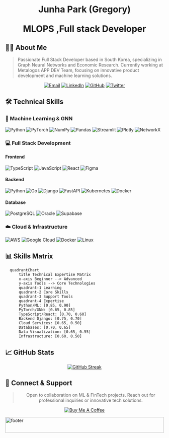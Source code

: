 
<h1 align="center">
  <br>
  Junha Park (Gregory)
  <br>
  <div align="center">
    <p>
    MLOPS ,Full stack Developer
    </p>
  </div>
</h1>

## 🧑‍💻 About Me

> Passionate Full Stack Developer based in South Korea, specializing in Graph Neural Networks and Economic Research. Currently working at Metalogos APP DEV Team, focusing on innovative product development and machine learning solutions.

<div align="center">
  
[![Email](https://img.shields.io/badge/Email-voidmain443%40gmail.com-blue?style=flat-square&logo=gmail)](mailto:voidmain443@gmail.com)
[![LinkedIn](https://img.shields.io/badge/LinkedIn-Junha_Park-blue?style=flat-square&logo=linkedin)](https://www.linkedin.com/in/junha-park-592630193/)
[![GitHub](https://img.shields.io/badge/GitHub-voidmain443-black?style=flat-square&logo=github)](https://www.github.com/voidmain443)
[![Twitter](https://img.shields.io/badge/Twitter-@voidmain443-blue?style=flat-square&logo=twitter)](https://www.x.com/@voidmain443)

</div>

<!--
## 🚀 Featured Projects

🚀 Featured Projects

<table>
<tr>
  <th>Project Name</th>
  <th>Technologies</th>
  <th>Links</th>
</tr>
<tr>
  <td>
    <h3>Financial Market Analysis</h3>
    <p>Advanced market pattern recognition system using GNN architecture for real-time financial data analysis</p>
  </td>
  <td>
    <img src="https://img.shields.io/badge/Python-3776AB?style=flat-square&logo=python&logoColor=white"/>
    <img src="https://img.shields.io/badge/PyTorch-EE4C2C?style=flat-square&logo=pytorch&logoColor=white"/>
    <img src="https://img.shields.io/badge/FastAPI-009688?style=flat-square&logo=fastapi&logoColor=white"/>
    <img src="https://img.shields.io/badge/PostgreSQL-316192?style=flat-square&logo=postgresql&logoColor=white"/>
    <img src="https://img.shields.io/badge/GNN-00ADD8?style=flat-square"/>
  </td>
  <td>
    <a href="https://your-notion-link-1.com">
      <img src="https://img.shields.io/badge/Project_Details-Notion-black?style=for-the-badge&logo=notion" alt="Notion"/>
    </a>
    <a href="https://github.com/your-repo-1">
      <img src="https://img.shields.io/badge/View_Code-Github-black?style=for-the-badge&logo=github" alt="GitHub"/>
    </a>
  </td>
</tr>
<tr>
  <td>
    <h3>Mobile Trading Application</h3>
    <p>Cross-platform trading solution with real-time market data integration and secure transaction processing</p>
  </td>
  <td>
    <img src="https://img.shields.io/badge/Flutter-02569B?style=flat-square&logo=flutter&logoColor=white"/>
    <img src="https://img.shields.io/badge/Dart-0175C2?style=flat-square&logo=dart&logoColor=white"/>
    <img src="https://img.shields.io/badge/AWS-232F3E?style=flat-square&logo=amazon-aws&logoColor=white"/>
    <img src="https://img.shields.io/badge/Supabase-3ECF8E?style=flat-square&logo=supabase&logoColor=white"/>
  </td>
  <td>
    <a href="https://your-notion-link-2.com">
      <img src="https://img.shields.io/badge/Project_Details-Notion-black?style=for-the-badge&logo=notion" alt="Notion"/>
    </a>
    <a href="https://github.com/your-repo-2">
      <img src="https://img.shields.io/badge/View_Code-Github-black?style=for-the-badge&logo=github" alt="GitHub"/>
    </a>
  </td>
</tr>
<tr>
  <td>
    <h3>Economic Research Platform</h3>
    <p>Collaborative research environment with integrated machine learning capabilities for economic analysis</p>
  </td>
  <td>
    <img src="https://img.shields.io/badge/TypeScript-3178C6?style=flat-square&logo=typescript&logoColor=white"/>
    <img src="https://img.shields.io/badge/React-61DAFB?style=flat-square&logo=react&logoColor=black"/>
    <img src="https://img.shields.io/badge/TensorFlow-FF6F00?style=flat-square&logo=tensorflow&logoColor=white"/>
    <img src="https://img.shields.io/badge/Docker-2496ED?style=flat-square&logo=docker&logoColor=white"/>
  </td>
  <td>
    <a href="https://your-notion-link-3.com">
      <img src="https://img.shields.io/badge/Project_Details-Notion-black?style=for-the-badge&logo=notion" alt="Notion"/>
    </a>
    <a href="https://github.com/your-repo-3">
      <img src="https://img.shields.io/badge/View_Code-Github-black?style=for-the-badge&logo=github" alt="GitHub"/>
    </a>
  </td>
</tr>
</table>
-->

## 🛠️ Technical Skills

### 🧠 Machine Learning & GNN
![Python](https://img.shields.io/badge/Python-Advanced-3776AB?style=flat-square&logo=python)
![PyTorch](https://img.shields.io/badge/PyTorch-Intermediate-EE4C2C?style=flat-square&logo=pytorch)
![NumPy](https://img.shields.io/badge/NumPy-Intermediate-013243?style=flat-square&logo=numpy)
![Pandas](https://img.shields.io/badge/Pandas-Intermediate-150458?style=flat-square&logo=pandas)
![Streamlit](https://img.shields.io/badge/Streamlit-Intermediate-FF4B4B?style=flat-square&logo=streamlit)
![Plotly](https://img.shields.io/badge/Plotly-Intermediate-3F4F75?style=flat-square&logo=plotly)
![NetworkX](https://img.shields.io/badge/NetworkX-Intermediate-013243?style=flat-square)

### 💻 Full Stack Development
#### Frontend
![TypeScript](https://img.shields.io/badge/TypeScript-Intermediate-3178C6?style=flat-square&logo=typescript)
![JavaScript](https://img.shields.io/badge/JavaScript-Intermediate-F7DF1E?style=flat-square&logo=javascript)
![React](https://img.shields.io/badge/React-Intermediate-61DAFB?style=flat-square&logo=react)
![Figma](https://img.shields.io/badge/Figma-Beginner-F24E1E?style=flat-square&logo=figma)

#### Backend
![Python](https://img.shields.io/badge/Python-Advanced-3776AB?style=flat-square&logo=python)
![Go](https://img.shields.io/badge/Go-Intermediate-00ADD8?style=flat-square&logo=go)
![Django](https://img.shields.io/badge/Django-Intermediate-092E20?style=flat-square&logo=django)
![FastAPI](https://img.shields.io/badge/FastAPI-Intermediate-009688?style=flat-square&logo=fastapi)
![Kubernetes](https://img.shields.io/badge/Kubernetes-Intermediate-326CE5?style=flat-square&logo=kubernetes)
![Docker](https://img.shields.io/badge/Docker-Intermediate-2496ED?style=flat-square&logo=docker)

#### Database
![PostgreSQL](https://img.shields.io/badge/PostgreSQL-Intermediate-4169E1?style=flat-square&logo=postgresql)
![Oracle](https://img.shields.io/badge/Oracle-Intermediate-F80000?style=flat-square&logo=oracle)
![Supabase](https://img.shields.io/badge/Supabase-Intermediate-3FCF8E?style=flat-square&logo=supabase)

### ☁️ Cloud & Infrastructure
![AWS](https://img.shields.io/badge/AWS-Intermediate-232F3E?style=flat-square&logo=amazon-aws)
![Google Cloud](https://img.shields.io/badge/Google_Cloud-Intermediate-4285F4?style=flat-square&logo=google-cloud)
![Docker](https://img.shields.io/badge/Docker-Intermediate-2496ED?style=flat-square&logo=docker)
![Linux](https://img.shields.io/badge/Linux-Intermediate-FCC624?style=flat-square&logo=linux)




## 📊 Skills Matrix

```mermaid
  quadrantChart
      title Technical Expertise Matrix
      x-axis Beginner --> Advanced
      y-axis Tools --> Core Technologies
      quadrant-1 Learning
      quadrant-2 Core Skills
      quadrant-3 Support Tools
      quadrant-4 Expertise
      Python/ML: [0.85, 0.90]
      PyTorch/GNN: [0.65, 0.85]
      TypeScript/React: [0.70, 0.60]
      Backend Django: [0.75, 0.70]
      Cloud Services: [0.65, 0.50]
      Databases: [0.70, 0.65]
      Data Visualization: [0.65, 0.55]
      Infrastructure: [0.60, 0.50]
```



## 📈 GitHub Stats

<div align="center">

[![GitHub Streak](https://github-readme-streak-stats.herokuapp.com/?user=voidmain443&theme=dark&hide_border=true)](https://github.com/voidmain443)

</div>

## 🤝 Connect & Support

<div align="center">

> Open to collaboration on ML & FinTech projects. Reach out for professional inquiries or innovative tech solutions.

[![Buy Me A Coffee](https://img.shields.io/badge/Buy_Me_A_Coffee-Support-FFDD00?style=for-the-badge&logo=buy-me-a-coffee&logoColor=black)](https://www.buymeacoffee.com/voidmain)

</div>

<img src="https://private-user-images.githubusercontent.com/74038190/238353480-219bcc70-f5dc-466b-9a60-29653d8e8433.gif" width="100%" height="50" alt="footer"/>
